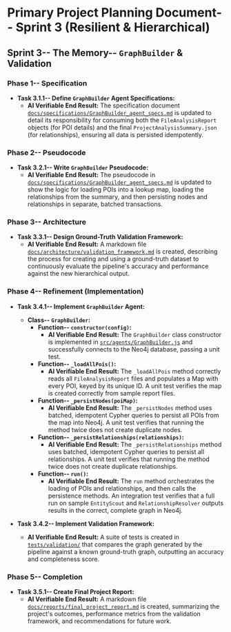 # Primary Project Planning Document-- Sprint 3 (Resilient & Hierarchical)

## **Sprint 3-- The Memory-- `GraphBuilder` & Validation**

### **Phase 1-- Specification**

*   **Task 3.1.1-- Define `GraphBuilder` Agent Specifications:**
    *   **AI Verifiable End Result:** The specification document [`docs/specifications/GraphBuilder_agent_specs.md`](docs/specifications/GraphBuilder_agent_specs.md) is updated to detail its responsibility for consuming both the `FileAnalysisReport` objects (for POI details) and the final `ProjectAnalysisSummary.json` (for relationships), ensuring all data is persisted idempotently.

### **Phase 2-- Pseudocode**

*   **Task 3.2.1-- Write `GraphBuilder` Pseudocode:**
    *   **AI Verifiable End Result:** The pseudocode in [`docs/specifications/GraphBuilder_agent_specs.md`](docs/specifications/GraphBuilder_agent_specs.md) is updated to show the logic for loading POIs into a lookup map, loading the relationships from the summary, and then persisting nodes and relationships in separate, batched transactions.

### **Phase 3-- Architecture**

*   **Task 3.3.1-- Design Ground-Truth Validation Framework:**
    *   **AI Verifiable End Result:** A markdown file [`docs/architecture/validation_framework.md`](docs/architecture/validation_framework.md) is created, describing the process for creating and using a ground-truth dataset to continuously evaluate the pipeline's accuracy and performance against the new hierarchical output.

### **Phase 4-- Refinement (Implementation)**

*   **Task 3.4.1-- Implement `GraphBuilder` Agent:**
    *   **Class-- `GraphBuilder`:**
        *   **Function-- `constructor(config)`:**
            *   **AI Verifiable End Result:** The `GraphBuilder` class constructor is implemented in [`src/agents/GraphBuilder.js`](src/agents/GraphBuilder.js) and successfully connects to the Neo4j database, passing a unit test.
        *   **Function-- `_loadAllPois()`:**
            *   **AI Verifiable End Result:** The `_loadAllPois` method correctly reads all `FileAnalysisReport` files and populates a Map with every POI, keyed by its unique ID. A unit test verifies the map is created correctly from sample report files.
        *   **Function-- `_persistNodes(poiMap)`:**
            *   **AI Verifiable End Result:** The `_persistNodes` method uses batched, idempotent Cypher queries to persist all POIs from the map into Neo4j. A unit test verifies that running the method twice does not create duplicate nodes.
        *   **Function-- `_persistRelationships(relationships)`:**
            *   **AI Verifiable End Result:** The `_persistRelationships` method uses batched, idempotent Cypher queries to persist all relationships. A unit test verifies that running the method twice does not create duplicate relationships.
        *   **Function-- `run()`:**
            *   **AI Verifiable End Result:** The `run` method orchestrates the loading of POIs and relationships, and then calls the persistence methods. An integration test verifies that a full run on sample `EntityScout` and `RelationshipResolver` outputs results in the correct, complete graph in Neo4j.

*   **Task 3.4.2-- Implement Validation Framework:**
    *   **AI Verifiable End Result:** A suite of tests is created in [`tests/validation/`](tests/validation/) that compares the graph generated by the pipeline against a known ground-truth graph, outputting an accuracy and completeness score.

### **Phase 5-- Completion**

*   **Task 3.5.1-- Create Final Project Report:**
    *   **AI Verifiable End Result:** A markdown file [`docs/reports/final_project_report.md`](docs/reports/final_project_report.md) is created, summarizing the project's outcomes, performance metrics from the validation framework, and recommendations for future work.